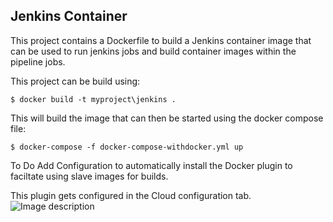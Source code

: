 ## Jenkins Container

This project contains a Dockerfile to build a Jenkins container image that can be used to run jenkins jobs and build container images within the pipeline jobs.

This project can be build using:

 ```$ docker build -t myproject\jenkins .```

This will build the image that can then be started using the docker compose file:

 ```$ docker-compose -f docker-compose-withdocker.yml up ```


To Do
Add Configuration to automatically install the Docker plugin to faciltate using slave images for builds.

This plugin gets configured in the Cloud configuration tab. 
![Image description](../images/configuringClouds.png)

